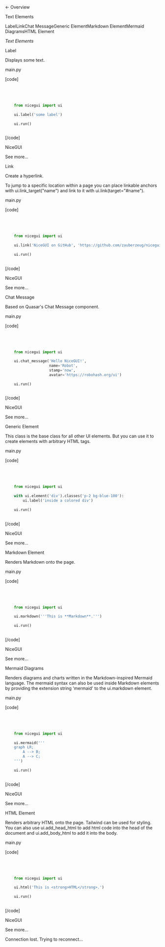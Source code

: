 

← Overview

Text Elements

LabelLinkChat MessageGeneric ElementMarkdown ElementMermaid DiagramsHTML Element

 _Text Elements_

Label

Displays some text.

main.py

[code]
```python




    from nicegui import ui
    
    ui.label('some label')
    
    ui.run()
    


```
[/code]


NiceGUI

See more...

Link

Create a hyperlink.

To jump to a specific location within a page you can place linkable anchors with ui.link_target("name") and link to it with ui.link(target="#name").

main.py

[code]
```python




    from nicegui import ui
    
    ui.link('NiceGUI on GitHub', 'https://github.com/zauberzeug/nicegui')
    
    ui.run()
    


```
[/code]


NiceGUI

See more...

Chat Message

Based on Quasar's Chat Message component.

main.py

[code]
```python




    from nicegui import ui
    
    ui.chat_message('Hello NiceGUI!',
                    name='Robot',
                    stamp='now',
                    avatar='https://robohash.org/ui')
    
    ui.run()
    


```
[/code]


NiceGUI

See more...

Generic Element

This class is the base class for all other UI elements. But you can use it to create elements with arbitrary HTML tags.

main.py

[code]
```python




    from nicegui import ui
    
    with ui.element('div').classes('p-2 bg-blue-100'):
        ui.label('inside a colored div')
    
    ui.run()
    


```
[/code]


NiceGUI

See more...

Markdown Element

Renders Markdown onto the page.

main.py

[code]
```python




    from nicegui import ui
    
    ui.markdown('''This is **Markdown**.''')
    
    ui.run()
    


```
[/code]


NiceGUI

See more...

Mermaid Diagrams

Renders diagrams and charts written in the Markdown-inspired Mermaid language. The mermaid syntax can also be used inside Markdown elements by providing the extension string 'mermaid' to the
ui.markdown element.

main.py

[code]
```python




    from nicegui import ui
    
    ui.mermaid('''
    graph LR;
        A --> B;
        A --> C;
    ''')
    
    ui.run()
    


```
[/code]


NiceGUI

See more...

HTML Element

Renders arbitrary HTML onto the page. Tailwind can be used for styling. You can also use ui.add_head_html to add html code into the head of the document and ui.add_body_html to add it into the body.

main.py

[code]
```python




    from nicegui import ui
    
    ui.html('This is <strong>HTML</strong>.')
    
    ui.run()
    


```
[/code]


NiceGUI

See more...

Connection lost. Trying to reconnect...

